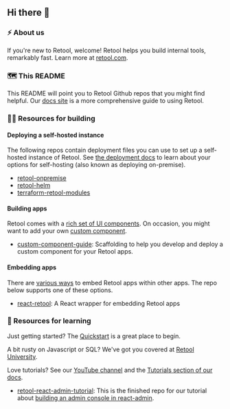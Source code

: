 ## Hi there 👋

### ⚡ About us
If you're new to Retool, welcome! Retool helps you build internal tools, remarkably fast. Learn more at [retool.com](https://retool.com/).

### 🗺️ This README
This README will point you to Retool Github repos that you might find helpful. Our [docs site](docs.retool.com) is a more comprehensive guide to using Retool.

### 👩‍💻 Resources for building
#### Deploying a self-hosted instance
The following repos contain deployment files you can use to set up a self-hosted instance of Retool. 
See [the deployment docs](https://docs.retool.com/docs/deploy) to learn about your options for self-hosting (also known as deploying on-premise).
* [retool-onpremise](https://github.com/tryretool/retool-onpremise)
* [retool-helm](https://github.com/tryretool/retool-helm)
* [terraform-retool-modules](https://github.com/tryretool/terraform-retool-modules)

#### Building apps
Retool comes with a [rich set of UI components](https://docs.retool.com/docs/understanding-components). On occasion, you might want to add your own [custom component](https://docs.retool.com/docs/custom-react-components).
* [custom-component-guide](https://github.com/tryretool/custom-component-guide): Scaffolding to help you develop and deploy a custom component for your Retool apps.

#### Embedding apps
There are [various ways](https://docs.retool.com/docs/embedding-retool) to embed Retool apps within other apps.
The repo below supports one of these options.
* [react-retool](https://github.com/tryretool/react-retool): A React wrapper for embedding Retool apps

### 📖 Resources for learning
Just getting started? The [Quickstart](https://docs.retool.com/docs/quickstart) is a great place to begin. 

A bit rusty on Javascript or SQL? We've got you covered at [Retool University](https://docs.retool.com/docs/reschool).

Love tutorials? See our [YouTube channel](https://www.youtube.com/c/Retool) and the [Tutorials section of our docs](https://docs.retool.com/docs/google-sheets).

* [retool-react-admin-tutorial](https://github.com/tryretool/retool-react-admin-tutorial): This is the finished repo for our tutorial about [building an admin console in react-admin](https://retool.com/blog/building-an-admin-console-in-react-admin/).





<!--

**Here are some ideas to get you started:**

🙋‍♀️ A short introduction - what is your organization all about?
🌈 Contribution guidelines - how can the community get involved?
👩‍💻 Useful resources - where can the community find your docs? Is there anything else the community should know?
🍿 Fun facts - what does your team eat for breakfast?
🧙 Remember, you can do mighty things with the power of [Markdown](https://docs.github.com/github/writing-on-github/getting-started-with-writing-and-formatting-on-github/basic-writing-and-formatting-syntax)
-->

